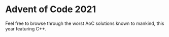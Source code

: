 # Advent of Code 2021

Feel free to browse through the worst AoC solutions known to mankind, this year featuring C++.
